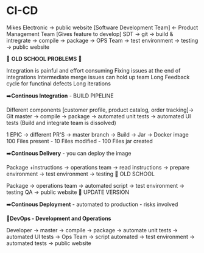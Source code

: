 # CI-CD
Mikes Electronic -> public website [Software Development Team] <- Product Management Team [Gives feature to develop]
SDT -> git -> build & intregrate -> compile -> package -> OPS Team -> test environment -> testing -> public website 

📘 **OLD SCHOOL PROBLEMS** 📘

Integration is painful and effort consuming 
Fixing issues at the end of integrations 
Intermediate merge issues can hold up team 
Long Feedback cycle for functinal defects 
Long iterations 

➡️**Continous Integration** - BUILD PIPELINE 

Different components  [customer profile, product catalog, order tracking]-> Git master -> compile -> package -> automated unit tests -> automated UI tests
(Build and integrate team is dissolved)

1 EPIC -> different PR'S -> master branch -> Build -> Jar -> Docker image 
100 Files present - 10 Files modified - 100 Files jar created 

➡️**Continous Delivery** - you can deploy the image 

Package +instructions -> operations team -> read instructions -> prepare environment -> test environment -> testing    🔲 OLD SCHOOL 

Package -> operations team -> automated script -> test environment -> testing QA -> public website                     🔲 UPDATE VERSION 

➡️**Continous Deployment** - automated to production - risks involved 

🛄**DevOps - Development and Operations**

Developer -> master -> compile -> package -> automate unit tests -> automated UI tests -> Ops Team -> script automated -> test environment -> automated tests -> public website 



 
